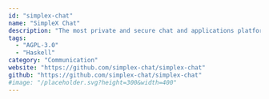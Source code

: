 ```yaml
---
id: "simplex-chat"
name: "SimpleX Chat"
description: "The most private and secure chat and applications platform - now with double ratchet E2E encryption."
tags:
  - "AGPL-3.0"
  - "Haskell"
category: "Communication"
website: "https://github.com/simplex-chat/simplex-chat"
github: "https://github.com/simplex-chat/simplex-chat"
#image: "/placeholder.svg?height=300&width=400"
---
```


